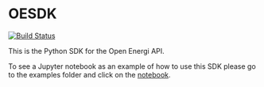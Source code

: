 # OESDK

[![Build Status](https://travis-ci.org/openenergi/python-oesdk.svg?branch=feature%2Ftravis-ci)](https://travis-ci.org/openenergi/python-oesdk)

This is the Python SDK for the Open Energi API.

To see a Jupyter notebook as an example of how to use this SDK please go to the
examples folder and click on the [notebook](examples/SDK-sample-calls.ipynb).
